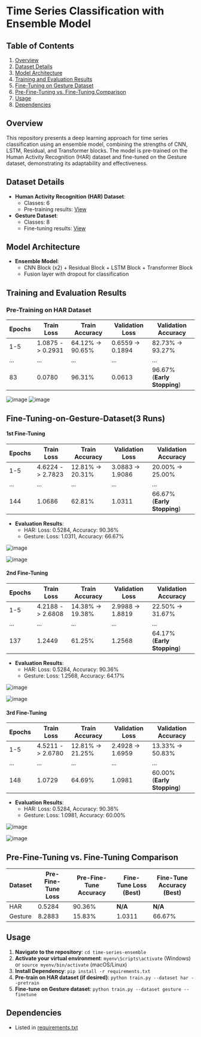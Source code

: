 **Time Series Classification with Ensemble Model**
======================================================

**Table of Contents**
-----------------

1. [Overview](#overview)
2. [Dataset Details](#dataset-details)
3. [Model Architecture](#model-architecture)
4. [Training and Evaluation Results](#training-and-evaluation-results)
5. [Fine-Tuning on Gesture Dataset](#fine-tuning-on-Gesture-Dataset)
6. [Pre-Fine-Tuning vs. Fine-Tuning Comparison](#pre-fine-tuning-vs-fine-tuning-comparison)
7. [Usage](#usage)
8. [Dependencies](#dependencies)

**Overview**
------------

This repository presents a deep learning approach for time series classification using an ensemble model, combining the strengths of CNN, LSTM, Residual, and Transformer blocks. The model is pre-trained on the Human Activity Recognition (HAR) dataset and fine-tuned on the Gesture dataset, demonstrating its adaptability and effectiveness.

**Dataset Details**
-------------------

* **Human Activity Recognition (HAR) Dataset**:
    + Classes: 6
    + Pre-training results: [View](#training-and-evaluation-results)
* **Gesture Dataset**:
    + Classes: 8
    + Fine-tuning results: [View](#training-and-evaluation-results)

**Model Architecture**
----------------------

* **Ensemble Model**:
    + CNN Block (x2) + Residual Block + LSTM Block + Transformer Block
    + Fusion layer with dropout for classification

**Training and Evaluation Results**
-----------------------------------

### Pre-Training on HAR Dataset

| Epochs | Train Loss | Train Accuracy | Validation Loss | Validation Accuracy |
| --- | --- | --- | --- | --- |
| 1-5  | 1.0875 -> 0.2931 | 64.12% -> 90.65% | 0.6559 -> 0.1894 | 82.73% -> 93.27% |
|...  |... |... |... |... |
| 83   | 0.0780 | 96.31% | 0.0613 | 96.67% (**Early Stopping**) |

![image](https://github.com/user-attachments/assets/57fcc8b7-9d64-45cd-a4ff-7d38b25ee920)
![image](https://github.com/user-attachments/assets/02aac6a0-e9f4-4176-853f-425d7a44a93d)

**Fine-Tuning-on-Gesture-Dataset(3 Runs)**
-------------------------------------------

#### **1st Fine-Tuning**

| Epochs | Train Loss | Train Accuracy | Validation Loss | Validation Accuracy |
| --- | --- | --- | --- | --- |
| 1-5  | 4.6224 -> 2.7823 | 12.81% -> 20.31% | 3.0883 -> 1.9086 | 20.00% -> 25.00% |
|...  |... |... |... |... |
| 144  | 1.0686 | 62.81% | 1.0311 | 66.67% (**Early Stopping**) |

* **Evaluation Results**:
    + HAR: Loss: 0.5284, Accuracy: 90.36%
    + Gesture: Loss: 1.0311, Accuracy: 66.67%
  
![image](https://github.com/user-attachments/assets/5d3524d6-0535-4861-aa6b-82612e5b4f78)

![image](https://github.com/user-attachments/assets/dce01cc8-96d9-479f-81cd-cf82a28bf4da)

#### **2nd Fine-Tuning**

| Epochs | Train Loss | Train Accuracy | Validation Loss | Validation Accuracy |
| --- | --- | --- | --- | --- |
| 1-5  | 4.2188 -> 2.6808 | 14.38% -> 19.38% | 2.9988 -> 1.8819 | 22.50% -> 31.67% |
|...  |... |... |... |... |
| 137  | 1.2449 | 61.25% | 1.2568 | 64.17% (**Early Stopping**) |

* **Evaluation Results**:
    + HAR: Loss: 0.5284, Accuracy: 90.36%
    + Gesture: Loss: 1.2568, Accuracy: 64.17%

![image](https://github.com/user-attachments/assets/e3c0445e-943e-459e-aa23-d6034e465456)

![image](https://github.com/user-attachments/assets/3f8e86d0-ac13-4af4-9b65-a2219de74675)

#### **3rd Fine-Tuning**

| Epochs | Train Loss | Train Accuracy | Validation Loss | Validation Accuracy |
| --- | --- | --- | --- | --- |
| 1-5  | 4.5211 -> 2.6780 | 12.81% -> 21.25% | 2.4928 -> 1.6959 | 13.33% -> 50.83% |
|...  |... |... |... |... |
| 148  | 1.0729 | 64.69% | 1.0981 | 60.00% (**Early Stopping**) |

* **Evaluation Results**:
    + HAR: Loss: 0.5284, Accuracy: 90.36%
    + Gesture: Loss: 1.0981, Accuracy: 60.00%
      
![image](https://github.com/user-attachments/assets/56824ac9-92b9-458f-acab-ffff13efd15d)

![image](https://github.com/user-attachments/assets/02aa5134-9f53-4300-a4f3-47f7909dbf29)

**Pre-Fine-Tuning vs. Fine-Tuning Comparison**
---------------------------------------------

| Dataset | Pre-Fine-Tune Loss | Pre-Fine-Tune Accuracy | Fine-Tune Loss (Best) | Fine-Tune Accuracy (Best) |
| --- | --- | --- | --- | --- |
| HAR   | 0.5284 | 90.36% | **N/A** | **N/A** |
| Gesture | 8.2883 | 15.83% | 1.0311 | 66.67% |

**Usage**
---------

1. **Navigate to the repository**: `cd time-series-ensemble`
2. **Activate your virtual environment**: `myenv\Scripts\activate` (Windows) or `source myenv/bin/activate` (macOS/Linux)
3. **Install Dependency**: `pip install -r requirements.txt`
4. **Pre-train on HAR dataset (if desired)**: `python train.py --dataset har --pretrain`
5. **Fine-tune on Gesture dataset**: `python train.py --dataset gesture --finetune`

**Dependencies**
----------------

* Listed in [requirements.txt](requirements.txt)
